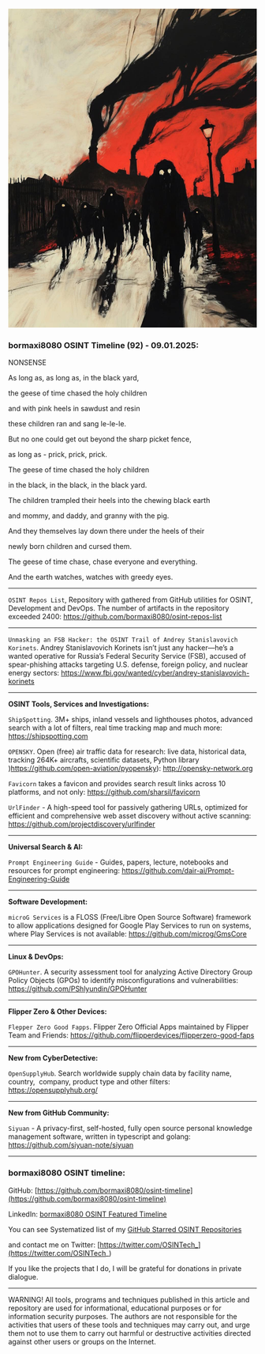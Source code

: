 ![alt text](img/92.jpg)

### bormaxi8080 OSINT Timeline (92) - 09.01.2025:

NONSENSE

As long as, as long as, in the black yard,

the geese of time chased the holy children

and with pink heels in sawdust and resin

these children ran and sang le-le-le.

But no one could get out beyond the sharp picket fence,

as long as - prick, prick, prick.

The geese of time chased the holy children

in the black, in the black, in the black yard.

The children trampled their heels into the chewing black earth

and mommy, and daddy, and granny with the pig.

And they themselves lay down there under the heels of their

newly born children and cursed them.

The geese of time chase, chase everyone and everything.

And the earth watches, watches with greedy eyes.

---

```OSINT Repos List```, Repository with gathered from GitHub utilities for OSINT, Development and DevOps. The number of artifacts in the repository exceeded 2400: https://github.com/bormaxi8080/osint-repos-list

----

```Unmasking an FSB Hacker: the OSINT Trail of Andrey Stanislavovich Korinets```. Andrey Stanislavovich Korinets isn’t just any hacker—he’s a wanted operative for Russia’s Federal Security Service (FSB), accused of spear-phishing attacks targeting U.S. defense, foreign policy, and nuclear energy sectors: https://www.fbi.gov/wanted/cyber/andrey-stanislavovich-korinets

----

**OSINT Tools, Services and Investigations:**

```ShipSpotting```. 3M+ ships, inland vessels and lighthouses photos, advanced search with a lot of filters, real time tracking map and much more: https://shipspotting.com

```OPENSKY```. Open (free) air traffic data for research: live data, historical data, tracking 264K+ aircrafts, scientific datasets, Python library )https://github.com/open-aviation/pyopensky): http://opensky-network.org

```Favicorn``` takes a favicon and provides search result links across 10 platforms, and not only: https://github.com/sharsil/favicorn

```UrlFinder``` - A high-speed tool for passively gathering URLs, optimized for efficient and comprehensive web asset discovery without active scanning: https://github.com/projectdiscovery/urlfinder

----

**Universal Search & AI:**

```Prompt Engineering Guide``` - Guides, papers, lecture, notebooks and resources for prompt engineering: https://github.com/dair-ai/Prompt-Engineering-Guide

---

**Software Development:**

```microG Services``` is a FLOSS (Free/Libre Open Source Software) framework to allow applications designed for Google Play Services to run on systems, where Play Services is not available: https://github.com/microg/GmsCore

----

**Linux & DevOps:**

```GPOHunter```. A security assessment tool for analyzing Active Directory Group Policy Objects (GPOs) to identify misconfigurations and vulnerabilities: https://github.com/PShlyundin/GPOHunter

----

**Flipper Zero & Other Devices:**

```Flepper Zero Good Fapps```. Flipper Zero Official Apps maintained by Flipper Team and Friends: https://github.com/flipperdevices/flipperzero-good-faps

----

**New from CyberDetective:**

```OpenSupplyHub```. Search worldwide supply chain data by facility name, country,  company, product type and other filters: https://opensupplyhub.org/

----

**New from GitHub Community:**

```Siyuan``` - A privacy-first, self-hosted, fully open source personal knowledge management software, written in typescript and golang: https://github.com/siyuan-note/siyuan

----
### bormaxi8080 OSINT timeline:

GitHub: [https://github.com/bormaxi8080/osint-timeline](https://github.com/bormaxi8080/osint-timeline)

LinkedIn: [bormaxi8080 OSINT Featured Timeline](https://www.linkedin.com/in/osintech/details/featured/)

You can see Systematized list of my [GitHub Starred OSINT Repositories](https://github.com/bormaxi8080/osint-repos-list)

and contact me on Twitter: [https://twitter.com/OSINTech_](https://twitter.com/OSINTech_)

If you like the projects that I do, I will be grateful for donations in private dialogue.

----

WARNING! All tools, programs and techniques published in this article and repository are used for informational, educational purposes or for information security purposes. The authors are not responsible for the activities that users of these tools and techniques may carry out, and urge them not to use them to carry out harmful or destructive activities directed against other users or groups on the Internet.